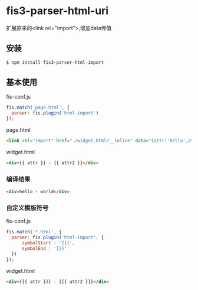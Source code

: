 # fis3-parser-html-uri

扩展原来的&lt;link rel="import"&gt;,增加data传值

## 安装

```bash
$ npm install fis3-parser-html-import
```

## 基本使用

fis-conf.js

```js
fis.match('page.html', {
  parser: fis.plugin('html-import')
});
```

page.html

```html
<link rel="import" href="./widget.html?__inline" data="{attr:'hello',attr2:'world'}">
```

widget.html

```html
<div>{{ attr }} - {{ attr2 }}</div>
```

### 编译结果

```html
<div>hello - world</div>
```

### 自定义模板符号

fis-conf.js

```js
fis.match('*.html', {
  parser: fis.plugin('html-import', {
      symbolStart : '{{{',
      symbolEnd : '}}}'
  })
});
```
widget.html

```html
<div>{{{ attr }}} - {{{ attr2 }}}</div>
```
